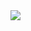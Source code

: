 <a>
  <img align="center" src="https://github-readme-stats.vercel.app/api?username=jfarina5&count_private=true&theme=dracula&hide=issues&hide_border=true" />
</a>
